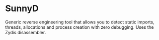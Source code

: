 # SunnyD
Generic reverse engineering tool that allows you to detect static imports, threads, allocations and process creation with zero debugging. Uses the Zydis disassembler.

